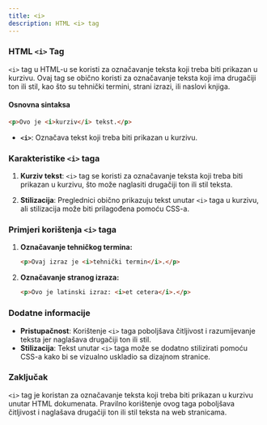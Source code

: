 ```yaml
---
title: <i>
description: HTML <i> tag
---
```


### HTML `<i>` Tag

`<i>` tag u HTML-u se koristi za označavanje teksta koji treba biti prikazan u kurzivu. Ovaj tag se obično koristi za označavanje teksta koji ima drugačiji ton ili stil, kao što su tehnički termini, strani izrazi, ili naslovi knjiga.

#### Osnovna sintaksa

```html
<p>Ovo je <i>kurziv</i> tekst.</p>
```

- **`<i>`**: Označava tekst koji treba biti prikazan u kurzivu.

### Karakteristike `<i>` taga

1. **Kurziv tekst**:
   `<i>` tag se koristi za označavanje teksta koji treba biti prikazan u kurzivu, što može naglasiti drugačiji ton ili stil teksta.

2. **Stilizacija**:
   Preglednici obično prikazuju tekst unutar `<i>` taga u kurzivu, ali stilizacija može biti prilagođena pomoću CSS-a.

### Primjeri korištenja `<i>` taga

1. **Označavanje tehničkog termina:**

   ```html
   <p>Ovaj izraz je <i>tehnički termin</i>.</p>
   ```

2. **Označavanje stranog izraza:**
   ```html
   <p>Ovo je latinski izraz: <i>et cetera</i>.</p>
   ```

### Dodatne informacije

- **Pristupačnost**: Korištenje `<i>` taga poboljšava čitljivost i razumijevanje teksta jer naglašava drugačiji ton ili stil.
- **Stilizacija**: Tekst unutar `<i>` taga može se dodatno stilizirati pomoću CSS-a kako bi se vizualno uskladio sa dizajnom stranice.

### Zaključak

`<i>` tag je koristan za označavanje teksta koji treba biti prikazan u kurzivu unutar HTML dokumenata. Pravilno korištenje ovog taga poboljšava čitljivost i naglašava drugačiji ton ili stil teksta na web stranicama.
